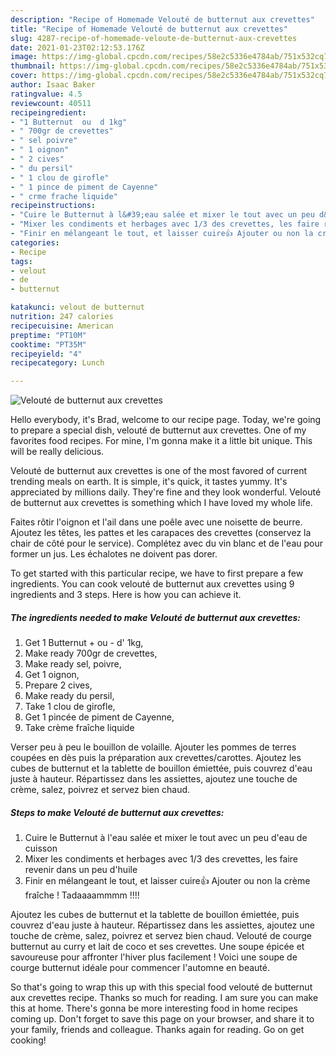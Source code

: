 ```yaml
---
description: "Recipe of Homemade Velouté de butternut aux crevettes"
title: "Recipe of Homemade Velouté de butternut aux crevettes"
slug: 4287-recipe-of-homemade-veloute-de-butternut-aux-crevettes
date: 2021-01-23T02:12:53.176Z
image: https://img-global.cpcdn.com/recipes/58e2c5336e4784ab/751x532cq70/veloute-de-butternut-aux-crevettes-photo-principale-de-la-recette.jpg
thumbnail: https://img-global.cpcdn.com/recipes/58e2c5336e4784ab/751x532cq70/veloute-de-butternut-aux-crevettes-photo-principale-de-la-recette.jpg
cover: https://img-global.cpcdn.com/recipes/58e2c5336e4784ab/751x532cq70/veloute-de-butternut-aux-crevettes-photo-principale-de-la-recette.jpg
author: Isaac Baker
ratingvalue: 4.5
reviewcount: 40511
recipeingredient:
- "1 Butternut  ou  d 1kg"
- " 700gr de crevettes"
- " sel poivre"
- " 1 oignon"
- " 2 cives"
- " du persil"
- " 1 clou de girofle"
- " 1 pince de piment de Cayenne"
- " crme frache liquide"
recipeinstructions:
- "Cuire le Butternut à l&#39;eau salée et mixer le tout avec un peu d&#39;eau de cuisson"
- "Mixer les condiments et herbages avec 1/3 des crevettes, les faire revenir dans un peu d&#39;huile"
- "Finir en mélangeant le tout, et laisser cuire👍 Ajouter ou non la crème fraîche ! Tadaaaammmm !!!!"
categories:
- Recipe
tags:
- velout
- de
- butternut

katakunci: velout de butternut 
nutrition: 247 calories
recipecuisine: American
preptime: "PT10M"
cooktime: "PT35M"
recipeyield: "4"
recipecategory: Lunch

---
```



![Velouté de butternut aux crevettes](https://img-global.cpcdn.com/recipes/58e2c5336e4784ab/751x532cq70/veloute-de-butternut-aux-crevettes-photo-principale-de-la-recette.jpg)

Hello everybody, it's Brad, welcome to our recipe page. Today, we're going to prepare a special dish, velouté de butternut aux crevettes. One of my favorites food recipes. For mine, I'm gonna make it a little bit unique. This will be really delicious.

Velouté de butternut aux crevettes is one of the most favored of current trending meals on earth. It is simple, it's quick, it tastes yummy. It's appreciated by millions daily. They're fine and they look wonderful. Velouté de butternut aux crevettes is something which I have loved my whole life.

Faites rôtir l&#39;oignon et l&#39;ail dans une poêle avec une noisette de beurre. Ajoutez les têtes, les pattes et les carapaces des crevettes (conservez la chair de côté pour le service). Complétez avec du vin blanc et de l&#39;eau pour former un jus. Les échalotes ne doivent pas dorer.


To get started with this particular recipe, we have to first prepare a few ingredients. You can cook velouté de butternut aux crevettes using 9 ingredients and 3 steps. Here is how you can achieve it.

<!--inarticleads1-->

##### The ingredients needed to make Velouté de butternut aux crevettes:

1. Get 1 Butternut + ou - d&#39; 1kg,
1. Make ready  700gr de crevettes,
1. Make ready  sel, poivre,
1. Get  1 oignon,
1. Prepare  2 cives,
1. Make ready  du persil,
1. Take  1 clou de girofle,
1. Get  1 pincée de piment de Cayenne,
1. Take  crème fraîche liquide


Verser peu à peu le bouillon de volaille. Ajouter les pommes de terres coupées en dès puis la préparation aux crevettes/carottes. Ajoutez les cubes de butternut et la tablette de bouillon émiettée, puis couvrez d&#39;eau juste à hauteur. Répartissez dans les assiettes, ajoutez une touche de crème, salez, poivrez et servez bien chaud. 

<!--inarticleads2-->

##### Steps to make Velouté de butternut aux crevettes:

1. Cuire le Butternut à l&#39;eau salée et mixer le tout avec un peu d&#39;eau de cuisson
1. Mixer les condiments et herbages avec 1/3 des crevettes, les faire revenir dans un peu d&#39;huile
1. Finir en mélangeant le tout, et laisser cuire👍 Ajouter ou non la crème fraîche ! Tadaaaammmm !!!!


Ajoutez les cubes de butternut et la tablette de bouillon émiettée, puis couvrez d&#39;eau juste à hauteur. Répartissez dans les assiettes, ajoutez une touche de crème, salez, poivrez et servez bien chaud. Velouté de courge butternut au curry et lait de coco et ses crevettes. Une soupe épicée et savoureuse pour affronter l&#39;hiver plus facilement ! Voici une soupe de courge butternut idéale pour commencer l&#39;automne en beauté. 

So that's going to wrap this up with this special food velouté de butternut aux crevettes recipe. Thanks so much for reading. I am sure you can make this at home. There's gonna be more interesting food in home recipes coming up. Don't forget to save this page on your browser, and share it to your family, friends and colleague. Thanks again for reading. Go on get cooking!
